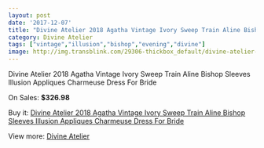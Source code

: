 ```yaml
---
layout: post
date: '2017-12-07'
title: "Divine Atelier 2018 Agatha Vintage Ivory Sweep Train Aline Bishop Sleeves Illusion Appliques Charmeuse Dress For Bride"
category: Divine Atelier
tags: ["vintage","illusion","bishop","evening","divine"]
image: http://img.transblink.com/29306-thickbox_default/divine-atelier-2018-agatha-vintage-ivory-sweep-train-aline-bishop-sleeves-illusion-appliques-charmeuse-dress-for-bride.jpg
---
```

Divine Atelier 2018 Agatha Vintage Ivory Sweep Train Aline Bishop Sleeves Illusion Appliques Charmeuse Dress For Bride

On Sales: **$326.98**
<a href="https://www.transblink.com/en/divine-atelier/9619-divine-atelier-2018-agatha-vintage-ivory-sweep-train-aline-bishop-sleeves-illusion-appliques-charmeuse-dress-for-bride.html"><amp-img layout="responsive" width="600" height="600" src="//img.transblink.com/29306-thickbox_default/divine-atelier-2018-agatha-vintage-ivory-sweep-train-aline-bishop-sleeves-illusion-appliques-charmeuse-dress-for-bride.jpg" alt="Divine Atelier 2018 Agatha Vintage Ivory Sweep Train Aline Bishop Sleeves Illusion Appliques Charmeuse Dress For Bride 0" /></a>
<a href="https://www.transblink.com/en/divine-atelier/9619-divine-atelier-2018-agatha-vintage-ivory-sweep-train-aline-bishop-sleeves-illusion-appliques-charmeuse-dress-for-bride.html"><amp-img layout="responsive" width="600" height="600" src="//img.transblink.com/29309-thickbox_default/divine-atelier-2018-agatha-vintage-ivory-sweep-train-aline-bishop-sleeves-illusion-appliques-charmeuse-dress-for-bride.jpg" alt="Divine Atelier 2018 Agatha Vintage Ivory Sweep Train Aline Bishop Sleeves Illusion Appliques Charmeuse Dress For Bride 1" /></a>
<a href="https://www.transblink.com/en/divine-atelier/9619-divine-atelier-2018-agatha-vintage-ivory-sweep-train-aline-bishop-sleeves-illusion-appliques-charmeuse-dress-for-bride.html"><amp-img layout="responsive" width="600" height="600" src="//img.transblink.com/29308-thickbox_default/divine-atelier-2018-agatha-vintage-ivory-sweep-train-aline-bishop-sleeves-illusion-appliques-charmeuse-dress-for-bride.jpg" alt="Divine Atelier 2018 Agatha Vintage Ivory Sweep Train Aline Bishop Sleeves Illusion Appliques Charmeuse Dress For Bride 2" /></a>
<a href="https://www.transblink.com/en/divine-atelier/9619-divine-atelier-2018-agatha-vintage-ivory-sweep-train-aline-bishop-sleeves-illusion-appliques-charmeuse-dress-for-bride.html"><amp-img layout="responsive" width="600" height="600" src="//img.transblink.com/29307-thickbox_default/divine-atelier-2018-agatha-vintage-ivory-sweep-train-aline-bishop-sleeves-illusion-appliques-charmeuse-dress-for-bride.jpg" alt="Divine Atelier 2018 Agatha Vintage Ivory Sweep Train Aline Bishop Sleeves Illusion Appliques Charmeuse Dress For Bride 3" /></a>

Buy it: [Divine Atelier 2018 Agatha Vintage Ivory Sweep Train Aline Bishop Sleeves Illusion Appliques Charmeuse Dress For Bride](https://www.transblink.com/en/divine-atelier/9619-divine-atelier-2018-agatha-vintage-ivory-sweep-train-aline-bishop-sleeves-illusion-appliques-charmeuse-dress-for-bride.html "Divine Atelier 2018 Agatha Vintage Ivory Sweep Train Aline Bishop Sleeves Illusion Appliques Charmeuse Dress For Bride")

View more: [Divine Atelier](https://www.transblink.com/en/86-divine-atelier "Divine Atelier")